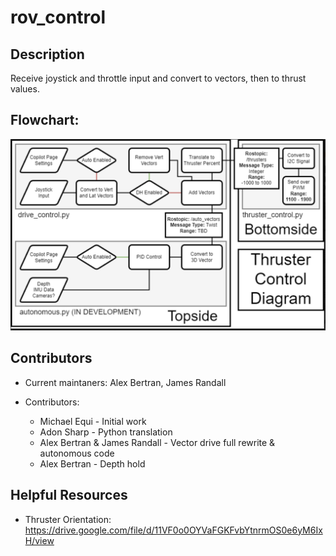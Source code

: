 # rov_control

## Description

Receive joystick and throttle input and convert to vectors, then to thrust values.

## Flowchart:
![alt text](https://github.com/JHSRobo/rov_control/blob/main/rov_control_flowchart.png "ROV Control Flowchart")

## Contributors

* Current maintaners: Alex Bertran, James Randall

* Contributors:
  * Michael Equi - Initial work
  * Adon Sharp - Python translation
  * Alex Bertran & James Randall - Vector drive full rewrite & autonomous code
  * Alex Bertran - Depth hold

## Helpful Resources
* Thruster Orientation: https://drive.google.com/file/d/11VF0o0OYVaFGKFvbYtnrmOS0e6yM6IxH/view
